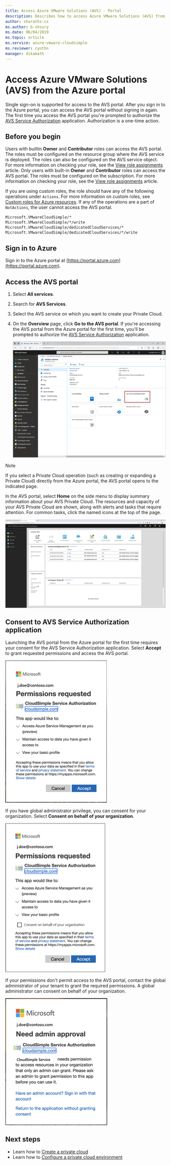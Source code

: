 ```yaml
--- 
title: Access Azure VMware Solutions (AVS) - Portal
description: Describes how to access Azure VMware Solutions (AVS) from the Azure portal
author: sharaths-cs 
ms.author: b-shsury 
ms.date: 06/04/2019 
ms.topic: article 
ms.service: azure-vmware-cloudsimple 
ms.reviewer: cynthn 
manager: dikamath 
---
```


# Access Azure VMware Solutions (AVS) from the Azure portal

Single sign-on is supported for access to the AVS portal. After you sign in to the Azure portal, you can access the AVS portal without signing in again. The first time you access the AVS portal you're prompted to authorize the [AVS Service Authorization](#consent-to-avs-service-authorization-application) application. Authorization is a one-time action.

## Before you begin

Users with builtin **Owner** and **Contributor** roles can access the AVS portal. The roles must be configured on the resource group where the AVS service is deployed. The roles can also be configured on the AVS service object. For more information on checking your role, see the [View role assignments](https://docs.microsoft.com/azure/role-based-access-control/check-access) article. Only users with built-in **Owner** and **Contributor** roles can access the AVS portal. The roles must be configured on the subscription. For more information on checking your role, see the [View role assignments](https://docs.microsoft.com/azure/role-based-access-control/check-access) article.

If you are using custom roles, the role should have any of the following operations under ```Actions```.  For more information on custom roles, see [Custom roles for Azure resources](https://docs.microsoft.com/azure/role-based-access-control/custom-roles). If any of the operations are a part of ```NotActions```, the user cannot access the AVS portal. 

```
Microsoft.VMwareCloudSimple/*
Microsoft.VMwareCloudSimple/*/write
Microsoft.VMwareCloudSimple/dedicatedCloudServices/*
Microsoft.VMwareCloudSimple/dedicatedCloudServices/*/write
```

## Sign in to Azure

Sign in to the Azure portal at [https://portal.azure.com](https://portal.azure.com).

## Access the AVS portal

1. Select **All services**.

2. Search for **AVS Services**.

3. Select the AVS service on which you want to create your Private Cloud.

4. On the **Overview** page, click **Go to the AVS portal**. If you're accessing the AVS portal from the Azure portal for the first time, you'll be prompted to authorize the [AVS Service Authorization](#consent-to-avs-service-authorization-application) application. 

    ![Launch AVS portal](media/launch-cloudsimple-portal.png)

> [!NOTE]
> If you select a Private Cloud operation (such as creating or expanding a Private Cloud) directly from the Azure portal, the AVS portal opens to the indicated page.

In the AVS portal, select **Home** on the side menu to display summary information about your AVS Private Cloud. The resources and capacity of your AVS Private Cloud are shown, along with alerts and tasks that require attention. For common tasks, click the named icons at the top of the page.

![Home Page](media/cloudsimple-portal-home.png)

## Consent to AVS Service Authorization application

Launching the AVS portal from the Azure portal for the first time requires your consent for the AVS Service Authorization application. Select **Accept** to grant requested permissions and access the AVS portal.

![Consent to AVS Service Authorization - administrators](media/cloudsimple-azure-consent.png)

If you have global administrator privilege, you can consent for your organization. Select **Consent on behalf of your organization**.

![Consent to AVS Service Authorization - global admin](media/cloudsimple-azure-consent-global-admin.png)

If your permissions don't permit access to the AVS portal, contact the global administrator of your tenant to grant the required permissions. A global administrator can consent on behalf of your organization.

![Consent to AVS Service Authorization - requires administrators](media/cloudsimple-azure-consent-requires-administrator.png)

## Next steps

* Learn how to [Create a private cloud](https://docs.azure.cloudsimple.com/create-private-cloud/)
* Learn how to [Configure a private cloud environment](quickstart-create-private-cloud.md)
